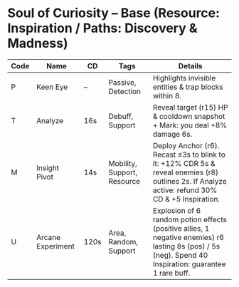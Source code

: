 # Soul of Curiosity – Base (Resource: Inspiration / Paths: Discovery & Madness)
| Code | Name | CD | Tags | Details |
|------|------|----|------|---------|
| P | Keen Eye | – | Passive, Detection | Highlights invisible entities & trap blocks within 8. |
| T | Analyze | 16s | Debuff, Support | Reveal target (r15) HP & cooldown snapshot + Mark: you deal +8% damage 6s. |
| M | Insight Pivot | 14s | Mobility, Support, Resource | Deploy Anchor (r6). Recast ≤3s to blink to it: +12% CDR 5s & reveal enemies (r8) outlines 2s. If Analyze active: refund 30% CD & +5 Inspiration. |
| U | Arcane Experiment | 120s | Area, Random, Support | Explosion of 6 random potion effects (positive allies, 1 negative enemies) r6 lasting 8s (pos) / 5s (neg). Spend 40 Inspiration: guarantee 1 rare buff. |

